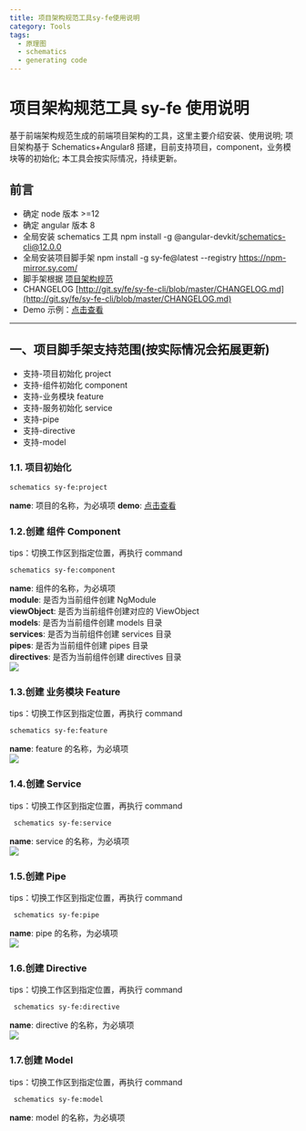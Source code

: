 ```yaml
---
title: 项目架构规范工具sy-fe使用说明
category: Tools
tags:
  - 原理图
  - schematics
  - generating code
---
```


# 项目架构规范工具 sy-fe 使用说明

基于前端架构规范生成的前端项目架构的工具，这里主要介绍安装、使用说明; 项目架构基于 Schematics+Angular8 搭建，目前支持项目，component，业务模块等的初始化; 本工具会按实际情况，持续更新。

## 前言

- 确定 node 版本 >=12
- 确定 angular 版本 8
- 全局安装 schematics 工具 npm install -g @angular-devkit/schematics-cli@12.0.0
- 全局安装项目脚手架 npm install -g sy-fe@latest --registry https://npm-mirror.sy.com/
- 脚手架根据 [项目架构规范](https://wiki.sy.com/pages/viewpage.action?pageId=24935586)
- CHANGELOG [http://git.sy/fe/sy-fe-cli/blob/master/CHANGELOG.md](http://git.sy/fe/sy-fe-cli/blob/master/CHANGELOG.md)
- Demo 示例：[点击查看](http://auto-project-1815-dev.sy/guidance)

---

## 一、项目脚手架支持范围(按实际情况会拓展更新)

- 支持-项目初始化 project
- 支持-组件初始化 component
- 支持-业务模块 feature
- 支持-服务初始化 service
- 支持-pipe
- 支持-directive
- 支持-model

### 1.1. 项目初始化

```
schematics sy-fe:project
```

**name**: 项目的名称，为必填项 **demo**: [点击查看](http://auto-project-1815-dev.sy/guidance)


### 1.2.创建 组件 Component

tips：切换工作区到指定位置，再执行 command

```
schematics sy-fe:component
```

**name**: 组件的名称，为必填项  
**module**: 是否为当前组件创建 NgModule  
**viewObject**: 是否为当前组件创建对应的 ViewObject  
**models**: 是否为当前组件创建 models 目录  
**services**: 是否为当前组件创建 services 目录  
**pipes**: 是否为当前组件创建 pipes 目录  
**directives**: 是否为当前组件创建 directives 目录  
![](/download/attachments/182485832/init-component.png?version=1&modificationDate=1735868169081&api=v2)

### 1.3.创建 业务模块 Feature

tips：切换工作区到指定位置，再执行 command

```
schematics sy-fe:feature
```

**name**: feature 的名称，为必填项  
![](/download/attachments/182485832/init-feature.png?version=1&modificationDate=1735868168994&api=v2)

### 1.4.创建 Service

tips：切换工作区到指定位置，再执行 command

```
 schematics sy-fe:service
```

**name**: service 的名称，为必填项  
![](/download/attachments/182485832/init-service.png?version=1&modificationDate=1735868168678&api=v2)

### 1.5.创建 Pipe

tips：切换工作区到指定位置，再执行 command

```
 schematics sy-fe:pipe
```

**name**: pipe 的名称，为必填项  
![](/download/attachments/182485832/init-pipe.png?version=1&modificationDate=1735868168943&api=v2)

### 1.6.创建 Directive

tips：切换工作区到指定位置，再执行 command

```
 schematics sy-fe:directive
```

**name**: directive 的名称，为必填项  
![](/download/attachments/182485832/init-directive.png?version=1&modificationDate=1735868169042&api=v2)

### 1.7.创建 Model

tips：切换工作区到指定位置，再执行 command

```
 schematics sy-fe:model
```

**name**: model 的名称，为必填项
